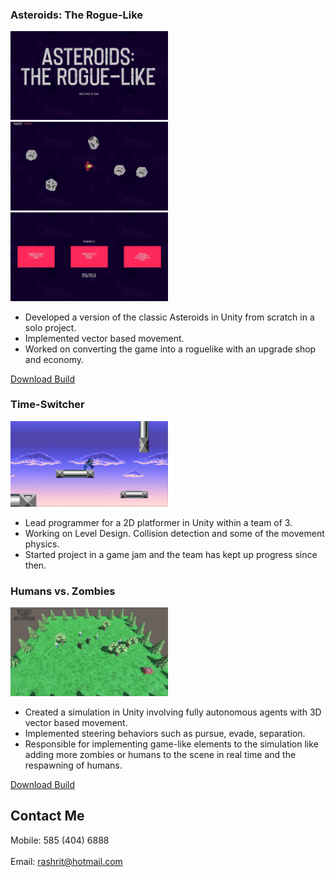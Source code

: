 ### Asteroids: The Rogue-Like

<img src="AsteroidsTitle.PNG" width="50%" height="50%">
<img src="AsteroidsGameplay.PNG" width="50%" height="50%">
<img src="AsteroidsUpgradeScreen.PNG" width="50%" height="50%">

- Developed a version of the classic Asteroids in Unity from scratch in a solo project.
- Implemented vector based movement.
- Worked on converting the game into a roguelike with an upgrade shop and economy.

[Download Build](Asteroids_The_Roguelike.zip)

### Time-Switcher

<img src="Time-Switcher.PNG" width="50%" height="50%">

- Lead programmer for a 2D platformer in Unity within a team of 3.
- Working on Level Design. Collision detection and some of the movement physics.
- Started project in a game jam and the team has kept up progress since then.

### Humans vs. Zombies

<img src="HvZ.PNG" width="50%" height="50%">

- Created a simulation in Unity involving fully autonomous agents with 3D vector based movement.
- Implemented steering behaviors such as pursue, evade, separation.
- Responsible for implementing game-like elements to the simulation like adding more zombies or humans to the scene in real time and the respawning of humans.

[Download Build](Humans_vs_Zombies.zip)

## Contact Me
Mobile: 585 (404) 6888  
<br />
Email: rashrit@hotmail.com
